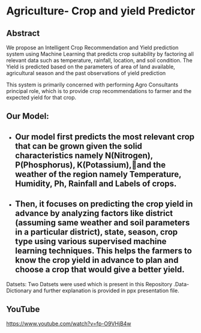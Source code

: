 # Agriculture- Crop and yield Predictor
## Abstract
We propose an Intelligent Crop Recommendation and Yield prediction system using Machine Learning that predicts crop suitability by factoring all relevant data such as temperature, rainfall, location, and soil condition. 
The Yield is predicted based on the parameters of area of land available, agricultural season and the past observations of yield prediction

This system is primarily concerned with performing Agro Consultants principal role, which is to provide crop recommendations to farmer and the expected yield for that crop.
## Our Model:
+ ## Our model first predicts the most relevant crop that can be grown given the solid characteristics namely N(Nitrogen), P(Phosphorus), K(Potassium),and the weather of the region namely Temperature, Humidity, Ph, Rainfall and Labels of crops.
+ ## Then, it focuses on predicting the crop yield in advance by analyzing factors like district (assuming same weather and soil parameters in a particular district), state, season, crop type using various supervised machine learning techniques. This helps the farmers to know the crop yield in advance to plan and choose a crop that would give a better yield.

Datsets:
Two Datsets were used which is present in this Repository .Data-Dictionary and further explanation is provided in ppx presentation file.




## YouTube 
https://www.youtube.com/watch?v=fp-O9VHjB4w

